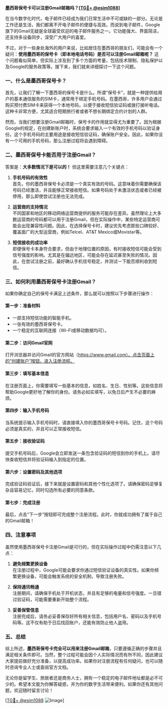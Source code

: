 **墨西哥保号卡可以注册Gmail邮箱吗？[[TG💪+ @esim1088](https://t.me/s/esim1088)]**

在当今数字化时代，电子邮件已经成为我们日常生活中不可或缺的一部分。无论是工作还是生活，我们都离不开电子邮件的便捷与高效。而说到电子邮件，Google旗下的Gmail无疑是全球最受欢迎的电子邮件服务之一。它功能强大、界面简洁，还支持多设备同步，深受广大用户的喜爱。

不过，对于一些身处海外的用户来说，比如居住在墨西哥的朋友们，可能会有一个疑问：**使用墨西哥的保号卡（即本地电话号码）是否可以注册Gmail邮箱呢？** 这个问题看似简单，但实际上涉及到了多个方面的考量，包括技术限制、隐私保护以及Google的服务政策等。接下来，我们就来详细探讨一下这个问题。

### 一、什么是墨西哥保号卡？

首先，让我们了解一下墨西哥的保号卡是什么。所谓“保号卡”，就是一种提供给用户的基本通信服务的SIM卡，通常用于绑定手机号码。在墨西哥，许多用户会通过购买预付费SIM卡来获得一个本地号码，以便于接收短信验证码或拨打接听电话。这种卡非常方便，尤其适合短期旅行者或者不想长期绑定合约计划的人群。

然而，当我们想要注册Gmail邮箱时，保号卡的作用就显得尤为重要了。因为根据Google的规定，在创建新账户时，系统会要求输入一个有效的手机号码以验证身份。这个手机号码的主要用途是接收短信验证码，确保账户安全。因此，如果你没有一个可用的手机号码，那么注册过程将会遇到障碍。

### 二、墨西哥保号卡能否用于注册Gmail？

答案是：**大多数情况下是可以的！** 但这里需要注意几个关键点：

1. **手机号码的有效性**  
   首先，你的墨西哥保号卡必须是一个真实有效的号码。这意味着你需要确保该号码已经激活，并且能够正常接收短信。如果号码处于未激活状态或者已经被停用，那么即使尝试注册也无法完成。

2. **运营商的支持情况**  
   不同国家和地区的移动网络运营商提供的服务可能存在差异。虽然理论上大多数运营商的号码都可以用于注册Gmail，但在实际操作中，某些特定运营商可能会出现兼容性问题。因此，在选择保号卡时，建议优先考虑那些口碑较好、覆盖面广的大型运营商，例如Telcel、AT&T Mexico或Movistar等。

3. **短信接收的成功率**  
   即便保号卡本身符合要求，但由于地理位置的原因，有时接收短信可能会受到信号强度的影响。尤其是在偏远地区，可能会存在延迟甚至失败的情况。因此，在尝试注册之前，最好确认手机信号稳定，并测试一下能否顺利收到短信。

### 三、如何利用墨西哥保号卡注册Gmail？

如果你确定自己的保号卡满足上述条件，那么就可以按照以下步骤进行操作：

#### 第一步：准备材料
- 一部支持短信功能的智能手机。
- 一张有效的墨西哥保号卡。
- 一个稳定的互联网连接（Wi-Fi或移动数据均可）。

#### 第二步：访问Gmail官网
打开浏览器并访问Gmail的官方网站（https://www.gmail.com）。点击页面上的“创建账户”按钮，进入注册流程。

#### 第三步：填写基本信息
在注册页面上，你需要填写一些基本的信息，如姓名、生日、性别等。这些信息将帮助Google更好地了解你的身份。请务必如实填写，以免日后产生不必要的麻烦。

#### 第四步：输入手机号码
当系统提示输入手机号码时，请直接填入你的墨西哥保号卡号码。记住，这个号码必须是真实的，并且可以正常接收短信。

#### 第五步：接收验证码
提交手机号码后，Google会立即发送一条包含验证码的短信到你的手机上。请尽快查收短信并将验证码输入到指定的位置。

#### 第六步：设置密码及其他选项
完成验证码验证后，接下来就是设置密码和其他个性化选项了。请确保密码足够复杂且容易记忆，同时勾选所有必要的同意条款。

#### 第七步：完成注册
最后，点击“下一步”按钮即可完成整个注册流程。此时，你就成功拥有了属于自己的Gmail邮箱！

### 四、注意事项

虽然使用墨西哥保号卡注册Gmail是可行的，但在实际操作过程中仍需注意以下几点：

1. **避免频繁更换设备**  
   在注册过程中，Google可能会要求你通过短信验证设备的真实性。如果你频繁更换设备，可能会触发系统的安全机制，导致注册失败。

2. **保持通讯畅通**  
   注册期间，请确保手机处于开机状态，并且有足够的电量和信号强度。一旦错过验证码，可能需要重新开始整个流程。

3. **妥善保管信息**  
   注册完成后，请务必妥善保存好所有相关信息，包括用户名、密码以及手机号码等。这不仅有助于日后找回账户，还能有效防止他人盗用。

### 五、总结

综上所述，**墨西哥保号卡完全可以用来注册Gmail邮箱**，只要遵循正确的步骤并且满足相关条件即可。当然，整个过程可能会因个人实际情况而有所不同，因此建议大家提前做好充分准备，以提高成功率。如果你对注册流程有任何疑问，也可以随时咨询专业人士或查阅官方文档。

无论你是留学生、旅居者还是商务人士，拥有一个稳定的电子邮件地址都是必不可少的。希望本文能为你解答疑惑，并为你的数字生活带来便利。如果你还有其他问题，欢迎随时留言讨论！

[[TG💪+ @esim1088](https://t.me/s/esim1088) ![Image](https://i.postimg.cc/4NQfJmqS/Snipaste-2025-05-13-00-14-12.png)]